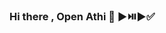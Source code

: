 ### Hi there , Open Athi 👋 ▶️⏯️▶️✅️

<!--
**AthiD89/AthiD89** is a ✨ _special_ ✨ repository because its `README.md` (this file) appears on your GitHub profile.

👋 Hi, I’m @Athi Dlambulo, I'm a student and currently open to job offerings
👀 I’m interested in learning more in Software Engineering and perfecting my craft
🌱 I’m currently learning Java and Software Engineering
📫 Email: athi.dlambulo0001@gmail.com
☎️Phone: 0762273175
-->
